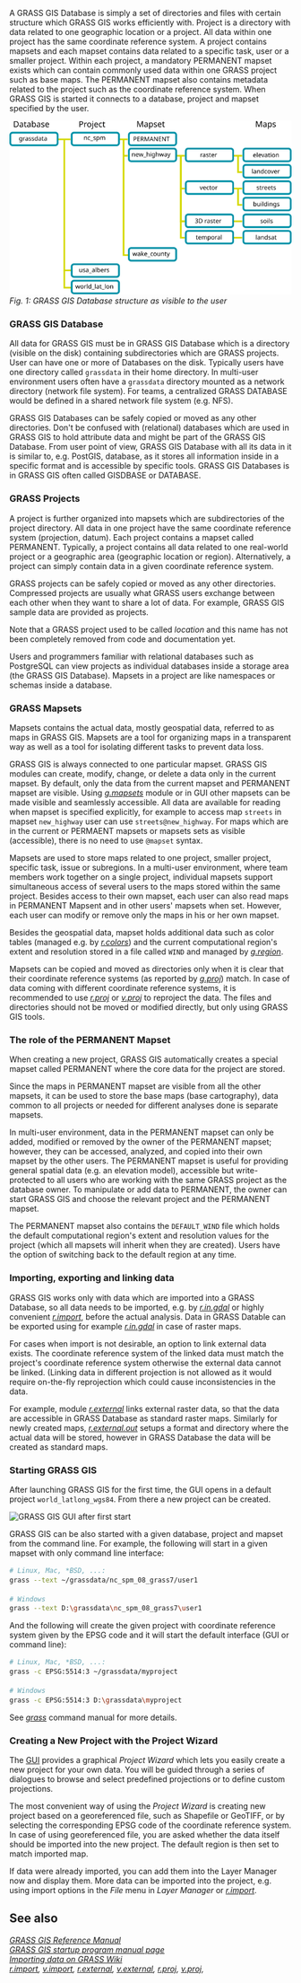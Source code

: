 A GRASS GIS Database is simply a set of directories and files with
certain structure which GRASS GIS works efficiently with. Project is a
directory with data related to one geographic location or a project. All
data within one project has the same coordinate reference system. A
project contains mapsets and each mapset contains data related to a
specific task, user or a smaller project. Within each project, a
mandatory PERMANENT mapset exists which can contain commonly used data
within one GRASS project such as base maps. The PERMANENT mapset also
contains metadata related to the project such as the coordinate
reference system. When GRASS GIS is started it connects to a database,
project and mapset specified by the user.

![example: nc_spm - highway - elevation](grass_database.png)  
*Fig. 1: GRASS GIS Database structure as visible to the user*

### GRASS GIS Database

All data for GRASS GIS must be in GRASS GIS Database which is a
directory (visible on the disk) containing subdirectories which are
GRASS projects. User can have one or more of Databases on the disk.
Typically users have one directory called `grassdata` in their home
directory. In multi-user environment users often have a `grassdata`
directory mounted as a network directory (network file system). For
teams, a centralized GRASS DATABASE would be defined in a shared network
file system (e.g. NFS).

GRASS GIS Databases can be safely copied or moved as any other
directories. Don't be confused with (relational) databases which are
used in GRASS GIS to hold attribute data and might be part of the GRASS
GIS Database. From user point of view, GRASS GIS Database with all its
data in it is similar to, e.g. PostGIS, database, as it stores all
information inside in a specific format and is accessible by specific
tools. GRASS GIS Databases is in GRASS GIS often called GISDBASE or
DATABASE.

### GRASS Projects

A project is further organized into mapsets which are subdirectories of
the project directory. All data in one project have the same coordinate
reference system (projection, datum). Each project contains a mapset
called PERMANENT. Typically, a project contains all data related to one
real-world project or a geographic area (geographic location or region).
Alternatively, a project can simply contain data in a given coordinate
reference system.

GRASS projects can be safely copied or moved as any other directories.
Compressed projects are usually what GRASS users exchange between each
other when they want to share a lot of data. For example, GRASS GIS
sample data are provided as projects.

Note that a GRASS project used to be called *location* and this name has
not been completely removed from code and documentation yet.

Users and programmers familiar with relational databases such as
PostgreSQL can view projects as individual databases inside a storage
area (the GRASS GIS Database). Mapsets in a project are like namespaces
or schemas inside a database.

### GRASS Mapsets

Mapsets contains the actual data, mostly geospatial data, referred to as
maps in GRASS GIS. Mapsets are a tool for organizing maps in a
transparent way as well as a tool for isolating different tasks to
prevent data loss.

GRASS GIS is always connected to one particular mapset. GRASS GIS
modules can create, modify, change, or delete a data only in the current
mapset. By default, only the data from the current mapset and PERMANENT
mapset are visible. Using [*g.mapsets*](g.mapsets.md) module or in GUI
other mapsets can be made visible and seamlessly accessible. All data
are available for reading when mapset is specified explicitly, for
example to access map `streets` in mapset `new_highway` user can use
`streets@new_highway`. For maps which are in the current or PERMAENT
mapsets or mapsets sets as visible (accessible), there is no need to use
`@mapset` syntax.

Mapsets are used to store maps related to one project, smaller project,
specific task, issue or subregions. In a multi-user environment, where
team members work together on a single project, individual mapsets
support simultaneous access of several users to the maps stored within
the same project. Besides access to their own mapset, each user can also
read maps in PERMANENT Mapsent and in other users' mapsets when set.
However, each user can modify or remove only the maps in his or her own
mapset.

Besides the geospatial data, mapset holds additional data such as color
tables (managed e.g. by [*r.colors*](r.colors.md)) and the current
computational region's extent and resolution stored in a file called
`WIND` and managed by [*g.region*](g.region.md).

Mapsets can be copied and moved as directories only when it is clear
that their coordinate reference systems (as reported by
[*g.proj*](g.proj.md)) match. In case of data coming with different
coordinate reference systems, it is recommended to use
[*r.proj*](r.proj.md) or [*v.proj*](v.proj.md) to reproject the data.
The files and directories should not be moved or modified directly, but
only using GRASS GIS tools.

### The role of the PERMANENT Mapset

When creating a new project, GRASS GIS automatically creates a special
mapset called PERMANENT where the core data for the project are stored.

Since the maps in PERMANENT mapset are visible from all the other
mapsets, it can be used to store the base maps (base cartography), data
common to all projects or needed for different analyses done is separate
mapsets.

In multi-user environment, data in the PERMANENT mapset can only be
added, modified or removed by the owner of the PERMANENT mapset;
however, they can be accessed, analyzed, and copied into their own
mapset by the other users. The PERMANENT mapset is useful for providing
general spatial data (e.g. an elevation model), accessible but
write-protected to all users who are working with the same GRASS project
as the database owner. To manipulate or add data to PERMANENT, the owner
can start GRASS GIS and choose the relevant project and the PERMANENT
mapset.

The PERMANENT mapset also contains the `DEFAULT_WIND` file which holds
the default computational region's extent and resolution values for the
project (which all mapsets will inherit when they are created). Users
have the option of switching back to the default region at any time.

### Importing, exporting and linking data

GRASS GIS works only with data which are imported into a GRASS Database,
so all data needs to be imported, e.g. by [*r.in.gdal*](r.in.gdal.md) or
highly convenient [*r.import*](r.import.md), before the actual analysis.
Data in GRASS Datable can be exported using for example
[*r.in.gdal*](r.in.gdal.md) in case of raster maps.

For cases when import is not desirable, an option to link external data
exists. The coordinate reference system of the linked data must match
the project's coordinate reference system otherwise the external data
cannot be linked. (Linking data in different projection is not allowed
as it would require on-the-fly reprojection which could cause
inconsistencies in the data.

For example, module [*r.external*](r.external.md) links external raster
data, so that the data are accessible in GRASS Database as standard
raster maps. Similarly for newly created maps,
[*r.external.out*](r.external.out.md) setups a format and directory
where the actual data will be stored, however in GRASS Database the data
will be created as standard maps.

### Starting GRASS GIS

After launching GRASS GIS for the first time, the GUI opens in a default
project `world_latlong_wgs84`. From there a new project can be created.

![GRASS GIS GUI after first start](grass_start.png)  

GRASS GIS can be also started with a given database, project and mapset
from the command line. For example, the following will start in a given
mapset with only command line interface:

```sh
# Linux, Mac, *BSD, ...:
grass --text ~/grassdata/nc_spm_08_grass7/user1

# Windows
grass --text D:\grassdata\nc_spm_08_grass7\user1
```

And the following will create the given project with coordinate
reference system given by the EPSG code and it will start the default
interface (GUI or command line):

```sh
# Linux, Mac, *BSD, ...:
grass -c EPSG:5514:3 ~/grassdata/myproject

# Windows
grass -c EPSG:5514:3 D:\grassdata\myproject
```

See [*grass*](grass.md) command manual for more details.

### Creating a New Project with the Project Wizard

The [GUI](wxGUI.md) provides a graphical *Project Wizard* which lets you
easily create a new project for your own data. You will be guided
through a series of dialogues to browse and select predefined
projections or to define custom projections.

The most convenient way of using the *Project Wizard* is creating new
project based on a georeferenced file, such as Shapefile or GeoTIFF, or
by selecting the corresponding EPSG code of the coordinate reference
system. In case of using georeferenced file, you are asked whether the
data itself should be imported into the new project. The default region
is then set to match imported map.

If data were already imported, you can add them into the Layer Manager
now and display them. More data can be imported into the project, e.g.
using import options in the *File* menu in *Layer Manager* or
[*r.import*](r.import.md).

## See also

*[GRASS GIS Reference Manual](index.md)  
[GRASS GIS startup program manual page](grass.md)  
[Importing data on GRASS
Wiki](https://grasswiki.osgeo.org/wiki/Importing_data)  
[r.import](r.import.md), [v.import](v.import.md),
[r.external](r.external.md), [v.external](v.external.md),
[r.proj](r.proj.md), [v.proj](v.proj.md),*
